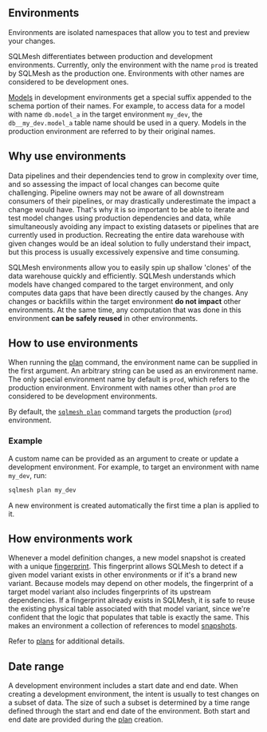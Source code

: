 ## Environments
Environments are isolated namespaces that allow you to test and preview your changes.

SQLMesh differentiates between production and development environments. Currently, only the environment with the name `prod` is treated by SQLMesh as the production one. Environments with other names are considered to be development ones.

[Models](models/overview.md) in development environments get a special suffix appended to the schema portion of their names. For example, to access data for a model with name `db.model_a` in the target environment `my_dev`, the `db__my_dev.model_a` table name should be used in a query. Models in the production environment are referred to by their original names.

## Why use environments
Data pipelines and their dependencies tend to grow in complexity over time, and so assessing the impact of local changes can become quite challenging. Pipeline owners may not be aware of all downstream consumers of their pipelines, or may drastically underestimate the impact a change would have. That's why it is so important to be able to iterate and test model changes using production dependencies and data, while simultaneously avoiding any impact to existing datasets or pipelines that are currently used in production. Recreating the entire data warehouse with given changes would be an ideal solution to fully understand their impact, but this process is usually excessively expensive and time consuming.

SQLMesh environments allow you to easily spin up shallow 'clones' of the data warehouse quickly and efficiently. SQLMesh understands which models have changed compared to the target environment, and only computes data gaps that have been directly caused by the changes. Any changes or backfills within the target environment **do not impact** other environments. At the same time, any computation that was done in this environment **can be safely reused** in other environments.

## How to use environments
When running the [plan](plans.md) command, the environment name can be supplied in the first argument. An arbitrary string can be used as an environment name. The only special environment name by default is `prod`, which refers to the production environment. Environment with names other than `prod` are considered to be development environments.

By default, the [`sqlmesh plan`](plans.md) command targets the production (`prod`) environment.

### Example
A custom name can be provided as an argument to create or update a development environment. For example, to target an environment with name `my_dev`, run:

```bash
sqlmesh plan my_dev
```
A new environment is created automatically the first time a plan is applied to it.

## How environments work
Whenever a model definition changes, a new model snapshot is created with a unique [fingerprint](architecture/snapshots.md#fingerprints). This fingerprint allows SQLMesh to detect if a given model variant exists in other environments or if it's a brand new variant. Because models may depend on other models, the fingerprint of a target model variant also includes fingerprints of its upstream dependencies. If a fingerprint already exists in SQLMesh, it is safe to reuse the existing physical table associated with that model variant, since we're confident that the logic that populates that table is exactly the same. This makes an environment a collection of references to model [snapshots](architecture/snapshots.md).

Refer to [plans](plans.md#plan-application) for additional details.

## Date range
A development environment includes a start date and end date. When creating a development environment, the intent is usually to test changes on a subset of data. The size of such a subset is determined by a time range defined through the start and end date of the environment. Both start and end date are provided during the [plan](plans.md) creation.
